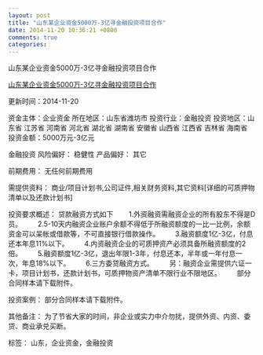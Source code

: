 ```yaml
---
layout: post
title: "山东某企业资金5000万-3亿寻金融投资项目合作"
date: 2014-11-20 10:36:21 +0800
comments: true
categories: 
---
```

山东某企业资金5000万-3亿寻金融投资项目合作

[山东某企业资金5000万-3亿寻金融投资项目合作](http://zijin.trjcn.com/detail_246548.html)

更新时间：2014-11-20

资金主体：企业资金
所在地区：山东省潍坊市
投资行业：金融投资
投资地区：山东省 江苏省 河南省 河北省 湖北省 湖南省 安徽省 山西省 江西省 吉林省 海南省
投资金额：5000万元-3亿元

金融投资
风险偏好：
                            稳健性 
                                                                                产品偏好：
                            其它

前期费用：
无任何前期费用

需提供资料：
商业/项目计划书,公司证件,相关财务资料,其它资料[详细的可质押物清单以及还款计划书]

投资要求概述：
贷款融资方式如下
　　1.外资融资需融资企业的所有股东不得是D员。
　　2.5-10天内融资企业账户余额不得低于所融资额度的一比一比例，余额资金可以呆帐或借款等，不可直接银行借款操作。
　　3.融资额度1亿-3亿，付息还本年息11%以下。
　　4.内资融资企业的可质押资产必须具备所融资额度的2倍。
　　5.融资额度1亿-3亿，退出年限1-3年，付息还本，半年或一年付息一次，年息18%以下。
　　6.三方委贷融资方式。
　　另：融资企业需提供六证一卡，项目计划书，还款计划书，可质押物资产清单不限行业不限地区。
　　部分合同样本请下载附件。

投资案例：
部分合同样本请下载附件。

其他备注：
为了节省大家的时间，非企业或实力中介勿扰，提供外资、内资、委贷、商业承兑买断。

标签：
山东，企业资金，金融投资

